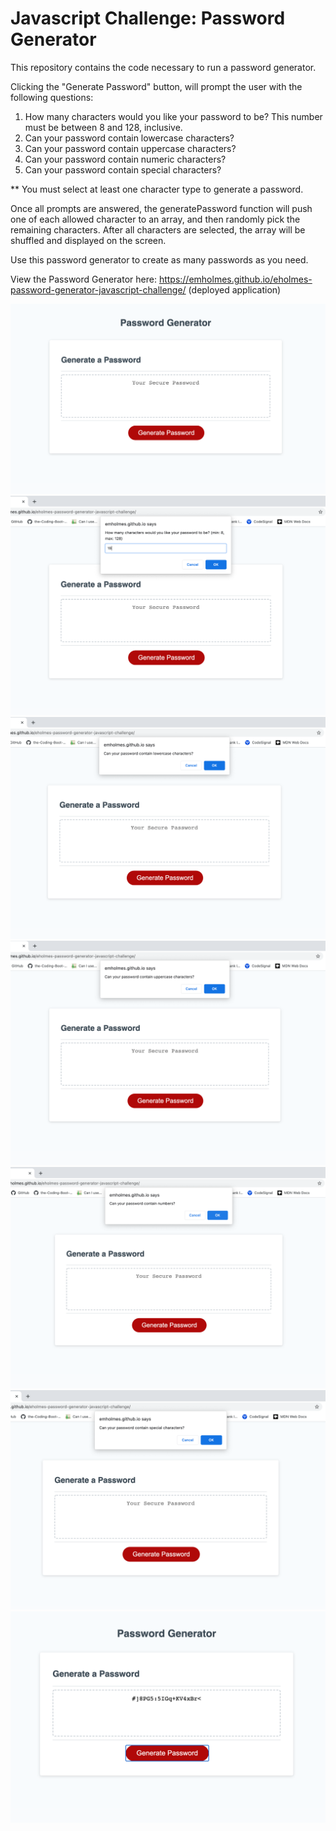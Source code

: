 # Javascript Challenge: Password Generator

This repository contains the code necessary to run a password generator. 

Clicking the "Generate Password" button, will prompt the user with the following questions: 
1. How many characters would you like your password to be? 
This number must be between 8 and 128, inclusive. 
2. Can your password contain lowercase characters?
3. Can your password contain uppercase characters?
4. Can your password contain numeric characters?
5. Can your password contain special characters?

** You must select at least one character type to generate a password.

Once all prompts are answered, the generatePassword function will push one of each allowed character to an array, and then randomly pick the remaining characters. 
After all characters are selected, the array will be shuffled and displayed on the screen. 

Use this password generator to create as many passwords as you need. 

View the Password Generator here: https://emholmes.github.io/eholmes-password-generator-javascript-challenge/ (deployed application)


![Screenshot of loaded page](./assets/images/password-gen-start.png)
![Screenshot of password length prompt](./assets/images/password-gen-chars.png)
![Screenshot of password lowercase chars prompt](./assets/images/password-gen-lowerchars.png)
![Screenshot of password uppercase chars prompt](./assets/images/password-gen-upperchars.png)
![Screenshot of password numeric chars prompt](./assets/images/password-gen-numchars.png)
![Screenshot of password special chars prompt](./assets/images/password-gen-specialchars.png)
![Screenshot of final screen with password](./assets/images/password-gen-finalscreen.png)